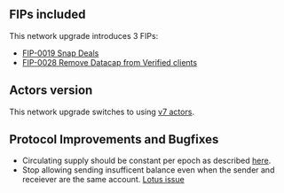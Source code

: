 ## FIPs included

This network upgrade introduces 3 FIPs:
- [FIP-0019 Snap Deals](https://github.com/filecoin-project/FIPs/blob/master/FIPS/fip-0019.md)
- [FIP-0028 Remove Datacap from Verified clients](https://github.com/filecoin-project/FIPs/blob/master/FIPS/fip-0028.md)

## Actors version

This network upgrade switches to using [v7 actors](https://github.com/filecoin-project/specs-actors/releases/tag/v7.0.0).

## Protocol Improvements and Bugfixes

- Circulating supply should be constant per epoch as described [here](https://github.com/filecoin-project/specs-actors/blob/d479122f1eafcd11b115e4ea9969b86ecac69317/actors/runtime/runtime.go#L117).
- Stop allowing sending insufficent balance even when the sender and receiever are the same account. [Lotus issue](https://github.com/filecoin-project/lotus/issues/7596)
